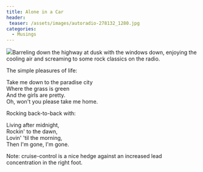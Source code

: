```yaml
---
title: Alone in a Car
header:
 teaser: /assets/images/autoradio-278132_1280.jpg
categories:
  - Musings
---
```

<img src="https://douglangille.github.io/assets/images/autoradio-278132_1280.jpg">Barreling down the highway at dusk with the windows down, enjoying the cooling air and screaming to some rock classics on the radio.

The simple pleasures of life:

Take me down to the paradise city  
Where the grass is green  
And the girls are pretty.  
Oh, won't you please take me home.

Rocking back-to-back with:

Living after midnight,   
Rockin' to the dawn,  
Lovin' 'til the morning,   
Then I'm gone, I'm gone.

Note: cruise-control is a nice hedge against an increased lead concentration in the right foot.